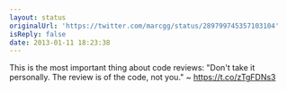 ```yaml
---
layout: status
originalUrl: 'https://twitter.com/marcgg/status/289799745357103104'
isReply: false
date: 2013-01-11 18:23:38
---
```


This is the most important thing about code reviews: "Don't take it personally. The review is of the code, not you." ~ https://t.co/zTgFDNs3
